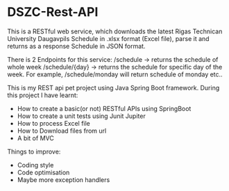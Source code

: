 # DSZC-Rest-API
This is a RESTful web service, which downloads the latest Rigas Technican University Daugavpils Schedule in .xlsx format (Excel file),
parse it and returns as a response Schedule in JSON format.

<bold>There is 2 Endpoints for this service:</bold>
  /schedule -> returns the schedule of whole week
  /schedule/{day} -> returns the schedule for specific day of the week. For example, /schedule/monday will return schedule of monday etc..


This is my REST api pet project using Java Spring Boot framework.
<bold>During this project I have learnt:</bold>
<ul>
  <li>How to create a basic(or not) RESTful APIs using SpringBoot</li>
  <li>How to create a unit tests using Junit Jupiter</li>
  <li>How to process Excel file</li>
  <li>How to Download files from url</li>
  <li>A bit of MVC</li>
</ul>

<bold>Things to improve:</bold>
<ul>
  <li>Coding style</li>
  <li>Code optimisation</li>
  <li>Maybe more exception handlers</li>
</ul>
  
  

